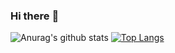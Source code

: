 ### Hi there :wave:
<!--
**dghousi/dghousi** is a :sparkles: _special_ :sparkles: repository because its `README.md` (this file) appears on your GitHub profile.
Here are some ideas to get you started:
- :telescope: I’m currently working on ...
- :seedling: I’m currently learning ...
- :dancers: I’m looking to collaborate on ...
- :thinking_face: I’m looking for help with ...
- :speech_balloon: Ask me about ...
- :mailbox: How to reach me: ...
- :smile: Pronouns: ...
- :zap: Fun fact: ...
-->
![Anurag's github stats](https://github-readme-stats.vercel.app/api?username=dghousi&show_icons=true&count_private=true&theme=radical)
[![Top Langs](https://github-readme-stats.vercel.app/api/top-langs/?username=dghousi&layout=compact)](https://github.com/anuraghazra/github-readme-stats)
